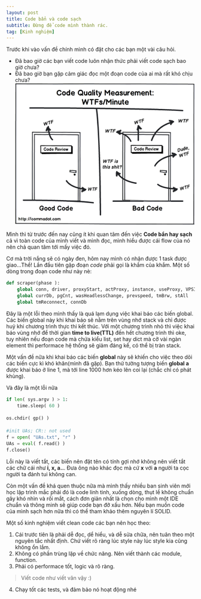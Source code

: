 ```yaml
---
layout: post
title: Code bẩn và code sạch
subtitle: Đừng để code mình thành rác.
tag: [Kinh nghiệm]
---
```


Trước khi vào vấn đề chính mình có đặt cho các bạn một vài câu hỏi.
- Đã bao giờ các bạn viết code luôn nhận thức phải viết code sạch bao giờ chưa?
- Đã bao giờ bạn gặp cảm giác đọc một đoạn code của ai mà rất khó chịu chưa?
![Code bẩn - code sạch](/assets/img/code-ban/code-review.png)

Mình thì từ trước đến nay cũng ít khi quan tâm đến việc **Code bẩn hay sạch** cả vì toàn code của mình viết và mình đọc, mình hiểu được cái flow của nó nên chả quan tâm tới mấy việc đó.

Cơ mà trời nắng sẽ có ngày đen, hôm nay mình có nhận được 1 task được giao...Thề! Lần đầu tiên gặp đoạn _code_ phải gọi là khắm của khắm. Một số dòng trong đoạn code như này nè:

```python
def scraper(phase ):
    global conn, driver, proxyStart, actProxy, instance, useProxy, VPSID
    global currDb, pgCnt, wasHeadlessChange, prevspeed, tmBrw, stAll
    global tmReconnect, connDb
```
Đây là một lỗi theo mình thấy là quá lạm dụng việc khai báo các biến global. Các biến global này khi khai báo sẽ nằm trên vùng nhớ stack và chỉ được huỷ khi chương trình thực thi kết thúc. Với một chương trình nhỏ thì việc khai báo vùng nhớ để thời gian **time to live(TTL)** đến hết chương trình thì oke, tuy nhiên nếu đoạn code mà chứa kiểu list, set hay dict mà cỡ vài ngàn element thì performace hệ thống sẽ giảm đáng kể, có thể bị tràn stack.

Một vấn đề nữa khi khai báo các biến **global** này sẽ khiến cho việc theo dõi các biến cực kì khó khăn(mình đã gặp). Bạn thử tưởng tượng biến **global a** được khai báo ở line 1, mà tới line 1000 hơn kéo lên coi lại (chắc chỉ có phát khùng).

Và đây là một lỗi nữa
```python
if len( sys.argv ) > 1:
    time.sleep( 60 )

os.chdir( gp() )

#init UAs; CR:: not used
f = open( "UAs.txt", "r" )
UAs = eval( f.read() )
f.close()
```
Lỗi này là viết tắt, các biến nên đặt tên có tính gợi nhớ không nên viết tắt các chữ cái như **i, x, a..**. Đưa ông nào khác đọc mà cứ **x** với **a** người ta cọc người ta đánh tui không can.

Còn một vấn đề khá quen thuộc nữa mà mình thấy nhiều ban sinh viên mới học lập trình mắc phải đó là code linh tinh, xuống dòng, thụt lề không chuẩn gây khó nhìn và rối mắt, cách đơn giản nhất là chọn cho mình một IDE chuẩn và thông minh sẽ giúp code bạn đỡ xấu hơn. Nếu bạn muốn code của mình sạch hơn nữa thì có thể tham khảo thêm nguyên lí SOLID.

Một số kinh nghiệm viết clean code các bạn nên học theo:
1. Cái trước tiên là phải dễ đọc, dể hiểu, và dễ sửa chữa, nên tuân theo một nguyên tắc nhất định. Chứ viết rõ ràng lúc style này lúc style kia cũng không ổn lắm.
2. Không có phần trùng lặp về chức năng. Nên viết thành các module, function.
3. Phải có performace tốt, logic và rõ ràng. 
> Viết code như viết văn vậy :)
4. Chạy tốt các tests, và đảm bảo nó hoạt động nhé
